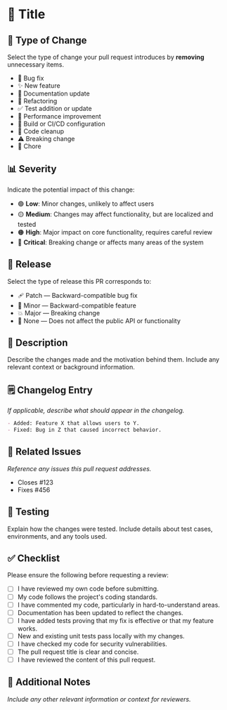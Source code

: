 # 📌 Title

## 🧩 Type of Change

Select the type of change your pull request introduces by **removing** unnecessary items.

- 🐛 Bug fix
- ✨ New feature
- 📝 Documentation update
- 🔨 Refactoring
- ✅ Test addition or update
- 🚀 Performance improvement
- 🔧 Build or CI/CD configuration
- 🧹 Code cleanup
- ⚠️ Breaking change
- 🧱 Chore

## 📊 Severity

Indicate the potential impact of this change:

- 🟢 **Low**: Minor changes, unlikely to affect users
- 🟡 **Medium**: Changes may affect functionality, but are localized and tested
- 🟠 **High**: Major impact on core functionality, requires careful review
- 🔴 **Critical**: Breaking change or affects many areas of the system

## 🔖 Release

Select the type of release this PR corresponds to:

- 🩹 Patch — Backward-compatible bug fix
- 🧪 Minor — Backward-compatible feature
- 💥 Major — Breaking change
- 🚫 None — Does not affect the public API or functionality

## 📄 Description

Describe the changes made and the motivation behind them. Include any relevant context or background information.

## 🗒️ Changelog Entry <!-- optional -->

_If applicable, describe what should appear in the changelog._

```markdown
- Added: Feature X that allows users to Y.
- Fixed: Bug in Z that caused incorrect behavior.
```

## 🔗 Related Issues <!-- optional -->

_Reference any issues this pull request addresses._

- Closes #123
- Fixes #456

## 🧪 Testing

Explain how the changes were tested. Include details about test cases, environments, and any tools used.

## ✅ Checklist

Please ensure the following before requesting a review:

- [ ] I have reviewed my own code before submitting.
- [ ] My code follows the project's coding standards.
- [ ] I have commented my code, particularly in hard-to-understand areas.
- [ ] Documentation has been updated to reflect the changes.
- [ ] I have added tests proving that my fix is effective or that my feature works.
- [ ] New and existing unit tests pass locally with my changes.
- [ ] I have checked my code for security vulnerabilities.
- [ ] The pull request title is clear and concise.
- [ ] I have reviewed the content of this pull request.

## 📝 Additional Notes <!-- optional -->

_Include any other relevant information or context for reviewers._
